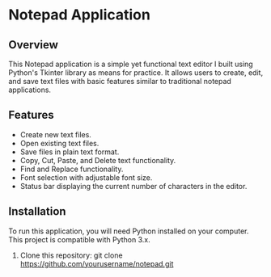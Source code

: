 # Notepad Application

## Overview

This Notepad application is a simple yet functional text editor I built using Python's Tkinter library as means for practice. It allows users to create, edit, and save text files with basic features similar to traditional notepad applications.

## Features

- Create new text files.
- Open existing text files.
- Save files in plain text format.
- Copy, Cut, Paste, and Delete text functionality.
- Find and Replace functionality.
- Font selection with adjustable font size.
- Status bar displaying the current number of characters in the editor.

## Installation

To run this application, you will need Python installed on your computer. This project is compatible with Python 3.x.

1. Clone this repository:
   git clone https://github.com/yourusername/notepad.git
